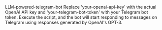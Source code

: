 LLM-powered-telegram-bot
Replace 'your-openai-api-key' with the actual OpenAI API key and 'your-telegram-bot-token' with your Telegram bot token. Execute the script, and the bot will start responding to messages on Telegram using responses generated by OpenAI's GPT-3.